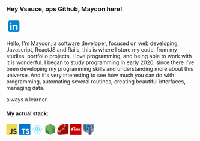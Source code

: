 ### Hey Vsauce, ops Github, Maycon here!
<a href="https://linkedin.com/in/mayconfabio"><img height="40" src="https://github.com/m4ycon/m4ycon/blob/master/assets/linkedin.svg" /></a>

Hello, I'm Maycon, a software developer, focused on web developing, Javascript, ReactJS and Rails, this is where I store my code, from my studies, portfolio projects. I love programming, and being able to work with it is wonderful. I began to study programming in early 2020, since there I've been developing my programming skills and understanding more about this universe. And it's very interesting to see how much you can do with programming, automating several routines, creating beautiful interfaces, managing data.

always a learner.

#### My actual stack:

<code><img height="30" src="https://github.com/github/explore/blob/e21e2f1827e05cd849cd9f44a81766052e77c108/topics/javascript/javascript.png?raw=true" /></code>
<code><img height="30" src="https://github.com/github/explore/blob/e21e2f1827e05cd849cd9f44a81766052e77c108/topics/typescript/typescript.png?raw=true" /></code>
<code><img height="30" src="https://github.com/github/explore/blob/e21e2f1827e05cd849cd9f44a81766052e77c108/topics/react/react.png?raw=true" /></code>
<code><img height="30" src="https://github.com/github/explore/blob/e21e2f1827e05cd849cd9f44a81766052e77c108/topics/nodejs/nodejs.png?raw=true" /></code>
<code><img height="30" src="https://github.com/github/explore/blob/e21e2f1827e05cd849cd9f44a81766052e77c108/topics/ruby/ruby.png?raw=true" /></code>
<code><img height="30" src="https://github.com/github/explore/blob/e21e2f1827e05cd849cd9f44a81766052e77c108/topics/rails/rails.png?raw=true" /></code>
<code><img height="30" src="https://github.com/github/explore/blob/e21e2f1827e05cd849cd9f44a81766052e77c108/topics/postgresql/postgresql.png?raw=true" /></code>
